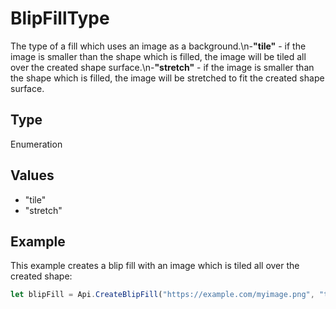 # BlipFillType

The type of a fill which uses an image as a background.\n-**"tile"** - if the image is smaller than the shape which is filled, the image will be tiled all over the created shape surface.\n-**"stretch"** - if the image is smaller than the shape which is filled, the image will be stretched to fit the created shape surface.

## Type

Enumeration

## Values

- "tile"
- "stretch"


## Example

This example creates a blip fill with an image which is tiled all over the created shape:

```javascript editor-docx
let blipFill = Api.CreateBlipFill("https://example.com/myimage.png", "tile");
```
